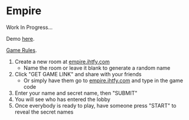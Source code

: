 # Empire

Work In Progress...

Demo [here](http://empire.ihtfy.com).

[Game Rules](http://www.bestpartygames.co.uk/games/empire-game).

1. Create a new room at [empire.ihtfy.com](empire.ihtfy.com)
   * Name the room or leave it blank to generate a random name
2. Click "GET GAME LINK" and share with your friends
   * Or simply have them go to [empire.ihtfy.com](empire.ihtfy.com) and type in the game code
3. Enter your name and secret name, then "SUBMIT"
4. You will see who has entered the lobby
5. Once everybody is ready to play, have someone press "START" to reveal the secret names
